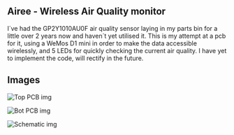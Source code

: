 ## Airee - Wireless Air Quality monitor
I´ve had the GP2Y1010AU0F air quality sensor laying in my parts bin for a little over 2 years now and haven´t yet utilised it. This is my attempt at a pcb for it, using a WeMos D1 mini in order to make the data accessible wirelessly, and 5 LEDs for quickly checking the current air quality. I have yet to implement the code, will rectify in the future.

## Images

![Top PCB img](https://cdn.hackclubber.dev/slackcdn/6c675e0cec9a434d44cd8d80a6409be3.png)

![Bot PCB img](https://cdn.hack.pet/slackcdn/dc694d13112dbbedc7b160506f1d7f63.png)

![Schematic img](https://cdn.hack.pet/slackcdn/3c73b013126b80ab78e7fb757b8a6cdb.png)